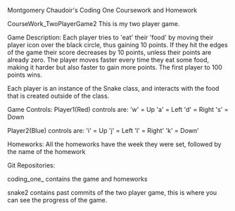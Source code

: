 Montgomery Chaudoir's Coding One Coursework and Homework    
        
CourseWork_TwoPlayerGame2
This is my two player game. 

Game Description:
Each player tries to 'eat' their 'food' by moving their player icon over the black circle, thus gaining 10 points. 
If they hit the edges of the game their score decreases by 10 points, unless their points are already zero. 
The player moves faster every time they eat some food, making it harder but also faster to gain more points. The first player to 100 points wins. 

Each player is an instance of the Snake class, and interacts with the food that is created outside of the class.

Game Controls:
Player1(Red) controls are:
'w' = Up
'a' = Left
'd' = Right
's' = Down

Player2(Blue) controls are:
'i' = Up
'j' = Left
'l' = Right'
'k' = Down'

Homeworks:
All the homeworks have the week they were set, followed by the name of the homework

Git Repositories:

coding_one_ 
contains the game and homeworks

snake2
contains past commits of the two player game, this is where you can see the progress of the game. 
